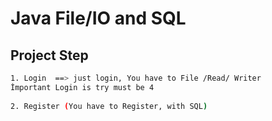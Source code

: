 # Java File/IO and SQL

## Project Step
```sh
1. Login  ==> just login, You have to File /Read/ Writer
İmportant Login is try must be 4 
 
2. Register (You have to Register, with SQL)
```
